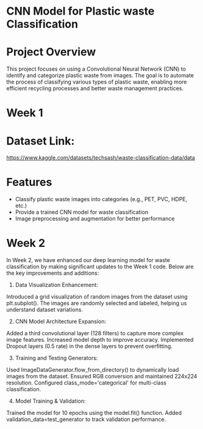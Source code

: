 # CNN Model for Plastic waste Classification
# Project Overview
This project focuses on using a Convolutional Neural Network (CNN) to identify and categorize plastic waste from images. The goal is to automate the process of classifying various types of plastic waste, enabling more efficient recycling processes and better waste management practices.
# Week 1
# Dataset Link:
https://www.kaggle.com/datasets/techsash/waste-classification-data/data
# Features
- Classify plastic waste images into categories (e.g., PET, PVC, HDPE, etc.)
- Provide a trained CNN model for waste classification
- Image preprocessing and augmentation for better performance
# Week 2
In Week 2, we have enhanced our deep learning model for waste classification by making significant updates to the Week 1 code. Below are the key improvements and additions:

1. Data Visualization Enhancement:
   
Introduced a grid visualization of random images from the dataset using plt.subplot().
The images are randomly selected and labeled, helping us understand dataset variations.

2. CNN Model Architecture Expansion:

Added a third convolutional layer (128 filters) to capture more complex image features.
Increased model depth to improve accuracy.
Implemented Dropout layers (0.5 rate) in the dense layers to prevent overfitting.

3. Training and Testing Generators:
   
Used ImageDataGenerator.flow_from_directory() to dynamically load images from the dataset.
Ensured RGB conversion and maintained 224x224 resolution.
Configured class_mode='categorical' for multi-class classification.

4. Model Training & Validation:

Trained the model for 10 epochs using the model.fit() function.
Added validation_data=test_generator to track validation performance.

